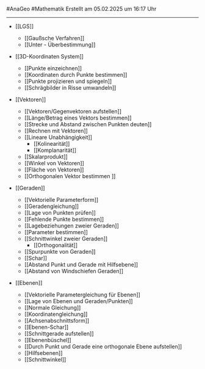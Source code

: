 #AnaGeo #Mathematik Erstellt am 05.02.2025 um 16:17 Uhr

---

- [[LGS]] 
	- [[Gaußsche Verfahren]]
	- [[Unter - Überbestimmung]]
	

- [[3D-Koordinaten System]]
	- [[Punkte einzeichnen]]
	- [[Koordinaten durch Punkte bestimmen]]
	- [[Punkte projizieren und spiegeln]]
	- [[Schrägbilder in Risse umwandeln]]
	
- [[Vektoren]] 
	- [[Vektoren/Gegenvektoren aufstellen]]
	- [[Länge/Betrag eines Vektors bestimmen]]
	- [[Strecke und Abstand zwischen Punkten deuten]]
	- [[Rechnen mit Vektoren]]
	- [[Lineare Unabhängigkeit]]
		- [[Kolinearität]]
		- [[Komplanarität]]
	- [[Skalarprodukt]]
	- [[Winkel von Vektoren]]
	- [[Fläche von Vektoren]]
	- [[Orthogonalen Vektor bestimmen ]]

- [[Geraden]]
	-  [[Vektorielle Parameterform]]
	- [[Geradengleichung]]
	- [[Lage von Punkten prüfen]]
	- [[Fehlende Punkte bestimmen]]
	- [[Lagebeziehungen zweier Geraden]]
	- [[Parameter bestimmen]]
	- [[Schnittwinkel zweier Geraden]]
		- [[Orthogonalität]]
	- [[Spurpunkte von Geraden]]
	- [[Schar]]
	- [[Abstand Punkt und Gerade mit Hilfsebene]]
	- [[Abstand von Windschiefen Geraden]]

- [[Ebenen]]
	- [[Vektorielle Parametergleichung für Ebenen]]
	- [[Lage von Ebenen und Geraden/Punkten]]
	- [[Normale Gleichung]]
	- [[Koordinatengleichung]]
	- [[Achsenabschnittsform]]
	- [[Ebenen-Schar]]
	- [[Schnittgerade aufstellen]]
	- [[Ebenenbüschel]]
	- [[Durch Punkt und Gerade eine orthogonale Ebene aufstellen]]
	- [[Hilfsebenen]]
	- [[Schnittwinkel]]
